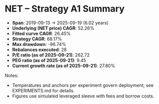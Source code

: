# NET – Strategy A1 Summary

- **Span**: 2019-09-13 → 2025-09-19 (6.02 years)
- **Underlying (NET price) CAGR**: 52.26%
- **Fitted curve CAGR**: 26.45%
- **Strategy CAGR**: 68.17%
- **Max drawdown**: -96.74%
- **Rebalances executed**: 28
- **P/E ratio (as of 2025-09-21)**: 262.72
- **PEG ratio (as of 2025-09-21)**: 9.45
- **Current growth rate (as of 2025-09-21)**: 27.80%

Notes:

- Temperatures and anchors per experiment govern deployment; see EXPERIMENTS.md for details.
- Figures use simulated leveraged sleeve with fees and borrow costs.

